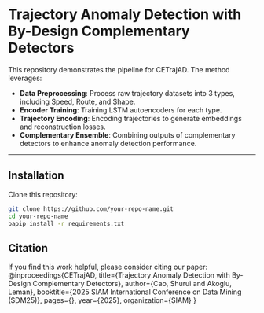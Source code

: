 # **Trajectory Anomaly Detection with By-Design Complementary Detectors**

This repository demonstrates the pipeline for CETrajAD. The method leverages:
- **Data Preprocessing**: Process raw trajectory datasets into 3 types, including Speed, Route, and Shape.
- **Encoder Training**: Training LSTM autoencoders for each type.
- **Trajectory Encoding**: Encoding trajectories to generate embeddings and reconstruction losses.
- **Complementary Ensemble**: Combining outputs of complementary detectors to enhance anomaly detection performance.

---

## **Installation**
Clone this repository:
   ```bash
   git clone https://github.com/your-repo-name.git
   cd your-repo-name
   bapip install -r requirements.txt
   ```


## Citation
If you find this work helpful, please consider citing our paper:
@inproceedings{CETrajAD,
  title={Trajectory Anomaly Detection with By-Design Complementary Detectors},
  author={Cao, Shurui and Akoglu, Leman},
  booktitle={2025 SIAM International Conference on Data Mining (SDM25)},
  pages={},
  year={2025},
  organization={SIAM}
}


